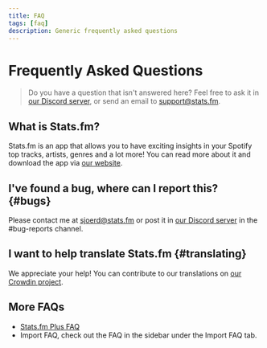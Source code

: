 ```yaml
---
title: FAQ
tags: [faq]
description: Generic frequently asked questions
---
```


# Frequently Asked Questions

> Do you have a question that isn't answered here? Feel free to ask it in [our Discord server](https://discord.gg/aV9EtB3), or send an email to [support@stats.fm](mailto:support@stats.fm).

## What is Stats.fm?

Stats.fm is an app that allows you to have exciting insights in your Spotify top tracks, artists, genres and a lot more! You can read more about it and download the app via [our website](https://stats.fm/).

## I've found a bug, where can I report this? {#bugs}

Please contact me at [sjoerd@stats.fm](mailto:sjoerd@stats.fm) or post it in [our Discord server](https://discord.gg/aV9EtB3) in the #bug-reports channel.

## I want to help translate Stats.fm {#translating}

We appreciate your help! You can contribute to our translations on [our Crowdin project](https://translate.spotistats.app/).

## More FAQs

- [Stats.fm Plus FAQ](./statsfm-plus/faq)
- Import FAQ, check out the FAQ in the sidebar under the Import FAQ tab.
